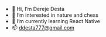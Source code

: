 - 👋 Hi, I’m Dereje Desta
- 👀 I’m interested in nature and chess
- 🌱 I’m currently learning React Native
- 📫 ddesta777@gmail.com

<!---
dere7/dere7 is a ✨ special ✨ repository because its `README.md` (this file) appears on your GitHub profile.
You can click the Preview link to take a look at your changes.
--->
